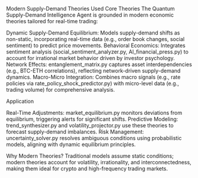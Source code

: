 Modern Supply-Demand Theories Used
Core Theories
The Quantum Supply-Demand Intelligence Agent is grounded in modern economic theories tailored for real-time trading:

Dynamic Supply-Demand Equilibrium: Models supply-demand shifts as non-static, incorporating real-time data (e.g., order book changes, social sentiment) to predict price movements.
Behavioral Economics: Integrates sentiment analysis (social_sentiment_analyzer.py, AI_financial_press.py) to account for irrational market behavior driven by investor psychology.
Network Effects: entanglement_matrix.py captures asset interdependencies (e.g., BTC-ETH correlations), reflecting network-driven supply-demand dynamics.
Macro-Micro Integration: Combines macro signals (e.g., rate policies via rate_policy_shock_predictor.py) with micro-level data (e.g., trading volume) for comprehensive analysis.

Application

Real-Time Adjustments: market_equilibrium.py monitors deviations from equilibrium, triggering alerts for significant shifts.
Predictive Modeling: trend_synthesizer.py and volatility_projector.py use these theories to forecast supply-demand imbalances.
Risk Management: uncertainty_solver.py resolves ambiguous conditions using probabilistic models, aligning with dynamic equilibrium principles.

Why Modern Theories?
Traditional models assume static conditions; modern theories account for volatility, irrationality, and interconnectedness, making them ideal for crypto and high-frequency trading markets.